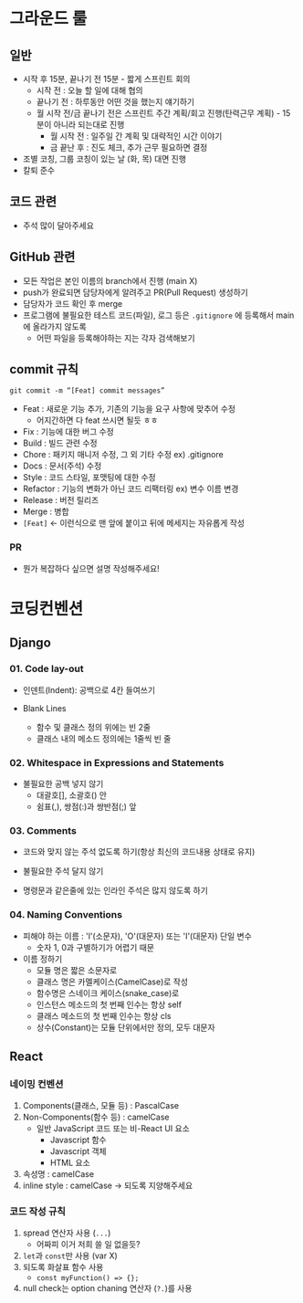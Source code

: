# 그라운드 룰

## 일반

- 시작 후 15분, 끝나기 전 15분 - 짧게 스프린트 회의
  - 시작 전 : 오늘 할 일에 대해 협의
  - 끝나기 전 : 하루동안 어떤 것을 했는지 얘기하기
  - 월 시작 전/금 끝나기 전은 스프린트 주간 계획/회고 진행(탄력근무 계획) - 15분이 아니라 되는대로 진행
    - 월 시작 전 : 일주일 간 계획 및 대략적인 시간 이야기
    - 금 끝난 후 : 진도 체크, 추가 근무 필요하면 결정
- 조별 코칭, 그룹 코칭이 있는 날 (화, 목) 대면 진행
- 칼퇴 준수

## 코드 관련

- 주석 많이 달아주세요

## GitHub 관련

- 모든 작업은 본인 이름의 branch에서 진행 (main X)
- push가 완료되면 담당자에게 알려주고 PR(Pull Request) 생성하기
- 담당자가 코드 확인 후 merge
- 프로그램에 불필요한 테스트 코드(파일), 로그 등은 `.gitignore` 에 등록해서 main에 올라가지 않도록
  - 어떤 파일을 등록해야하는 지는 각자 검색해보기

## commit 규칙

`git commit -m “[Feat] commit messages”`

- Feat : 새로운 기능 추가, 기존의 기능을 요구 사항에 맞추어 수정
  - 어지간하면 다 feat 쓰시면 될듯 ㅎㅎ
- Fix : 기능에 대한 버그 수정
- Build : 빌드 관련 수정
- Chore : 패키지 매니저 수정, 그 외 기타 수정 ex) .gitignore
- Docs : 문서(주석) 수정
- Style : 코드 스타일, 포맷팅에 대한 수정
- Refactor : 기능의 변화가 아닌 코드 리팩터링 ex) 변수 이름 변경
- Release : 버전 릴리즈
- Merge : 병합
- `[Feat]` ← 이런식으로 맨 앞에 붙이고 뒤에 메세지는 자유롭게 작성

### PR

- 뭔가 복잡하다 싶으면 설명 작성해주세요!

# 코딩컨벤션

## Django

### 01. Code lay-out

- 인덴트(Indent): 공백으로 4칸 들여쓰기

- Blank Lines
  - 함수 및 클래스 정의 위에는 빈 2줄
  - 클래스 내의 메소드 정의에는 1줄씩 빈 줄

### 02. Whitespace in Expressions and Statements

- 불필요한 공백 넣지 않기
  - 대괄호[], 소괄호() 안
  - 쉼표(,), 쌍점(:)과 쌍반점(;) 앞

### 03. Comments

- 코드와 맞지 않는 주석 없도록 하기(항상 최신의 코드내용 상태로 유지)

- 불필요한 주석 달지 않기

- 명령문과 같은줄에 있는 인라인 주석은 많지 않도록 하기

### 04. Naming Conventions

- 피해야 하는 이름 : 'l'(소문자), 'O'(대문자) 또는 'I'(대문자) 단일 변수
  - 숫자 1, 0과 구별하기가 어렵기 때문
- 이름 정하기
  - 모듈 명은 짧은 소문자로
  - 클래스 명은 카멜케이스(CamelCase)로 작성
  - 함수명은 스네이크 케이스(snake_case)로
  - 인스턴스 메소드의 첫 번째 인수는 항상 self
  - 클래스 메소드의 첫 번째 인수는 항상 cls
  - 상수(Constant)는 모듈 단위에서만 정의, 모두 대문자

## React

### 네이밍 컨벤션

1. Components(클래스, 모듈 등) : PascalCase
2. Non-Components(함수 등) : camelCase
   - 일반 JavaScript 코드 또는 비-React UI 요소
     - Javascript 함수
     - Javascript 객체
     - HTML 요소
3. 속성명 : camelCase
4. inline style : camelCase -> 되도록 지양해주세요

### 코드 작성 규칙

1. spread 연산자 사용 (`...`)
   - 어짜피 이거 저희 쓸 일 없을듯?
2. `let`과 `const`만 사용 (var X)
3. 되도록 화살표 함수 사용
   - `const myFunction() => {};`
4. null check는 option chaning 연산자 (`?.`)를 사용
